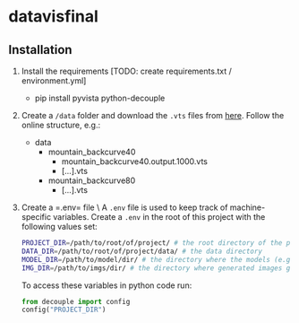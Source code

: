# datavisfinal







## Installation
1. Install the requirements [TODO: create requirements.txt / environment.yml]
   - pip install pyvista python-decouple

2. Create a `/data` folder and download the `.vts` files from [here](https://wifire-data.sdsc.edu/data/SciVis2022/).
   Follow the online structure, e.g.:
   - data
     - mountain_backcurve40
       - mountain_backcurve40.output.1000.vts
       - [...].vts
     - mountain_backcurve80
       - [...].vts
3. Create a =.env= file \\
   A `.env` file is used to keep track of machine-specific variables. Create a
   `.env` in the root of this project with the following values set:
   ```bash
   PROJECT_DIR=/path/to/root/of/project/ # the root directory of the project
   DATA_DIR=/path/to/root/of/project/data/ # the data directory
   MODEL_DIR=/path/to/model/dir/ # the directory where the models (e.g. Stable Diffusion) are saved
   IMG_DIR=/path/to/imgs/dir/ # the directory where generated images go
   ```

   To access these variables in python code run:
   ```python
   from decouple import config
   config("PROJECT_DIR")
   ```
